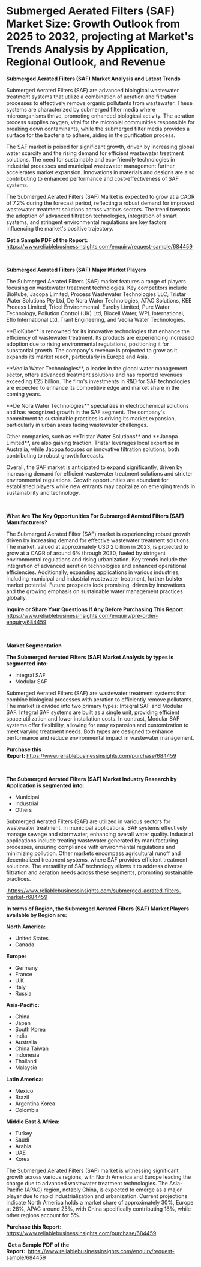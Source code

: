 <p><h1>Submerged Aerated Filters (SAF) Market Size: Growth Outlook from 2025 to 2032, projecting at Market's Trends Analysis by Application, Regional Outlook, and Revenue</h1></p><p><strong>Submerged Aerated Filters (SAF) Market Analysis and Latest Trends</strong></p>
<p><p>Submerged Aerated Filters (SAF) are advanced biological wastewater treatment systems that utilize a combination of aeration and filtration processes to effectively remove organic pollutants from wastewater. These systems are characterized by submerged filter media where microorganisms thrive, promoting enhanced biological activity. The aeration process supplies oxygen, vital for the microbial communities responsible for breaking down contaminants, while the submerged filter media provides a surface for the bacteria to adhere, aiding in the purification process.</p><p>The SAF market is poised for significant growth, driven by increasing global water scarcity and the rising demand for efficient wastewater treatment solutions. The need for sustainable and eco-friendly technologies in industrial processes and municipal wastewater management further accelerates market expansion. Innovations in materials and designs are also contributing to enhanced performance and cost-effectiveness of SAF systems. </p><p>The Submerged Aerated Filters (SAF) Market is expected to grow at a CAGR of 7.2% during the forecast period, reflecting a robust demand for improved wastewater treatment solutions across various sectors. The trend towards the adoption of advanced filtration technologies, integration of smart systems, and stringent environmental regulations are key factors influencing the market's positive trajectory.</p></p>
<p><strong>Get a Sample PDF of the Report:&nbsp;</strong> <a href="https://www.reliablebusinessinsights.com/enquiry/request-sample/684459?utm_campaign=3057&utm_medium=2&utm_source=Github&utm_content=ia&utm_term=12042025&utm_id=submerged-aerated-filters-saf">https://www.reliablebusinessinsights.com/enquiry/request-sample/684459</a></p>
<p>&nbsp;</p>
<p><strong>Submerged Aerated Filters (SAF) Major Market Players</strong></p>
<p><p>The Submerged Aerated Filters (SAF) market features a range of players focusing on wastewater treatment technologies. Key competitors include BioKube, Jacopa Limited, Process Wastewater Technologies LLC, Tristar Water Solutions Pty Ltd, De Nora Water Technologies, ATAC Solutions, KEE Process Limited, Tricel Environmental, Euroby Limited, Pure Water Technology, Pollution Control (UK) Ltd, Biocell Water, WPL International, Eflo International Ltd, Trant Engineering, and Veolia Water Technologies.</p><p>**BioKube** is renowned for its innovative technologies that enhance the efficiency of wastewater treatment. Its products are experiencing increased adoption due to rising environmental regulations, positioning it for substantial growth. The company's revenue is projected to grow as it expands its market reach, particularly in Europe and Asia.</p><p>**Veolia Water Technologies**, a leader in the global water management sector, offers advanced treatment solutions and has reported revenues exceeding €25 billion. The firm's investments in R&D for SAF technologies are expected to enhance its competitive edge and market share in the coming years.</p><p>**De Nora Water Technologies** specializes in electrochemical solutions and has recognized growth in the SAF segment. The company's commitment to sustainable practices is driving its market expansion, particularly in urban areas facing wastewater challenges.</p><p>Other companies, such as **Tristar Water Solutions** and **Jacopa Limited**, are also gaining traction. Tristar leverages local expertise in Australia, while Jacopa focuses on innovative filtration solutions, both contributing to robust growth forecasts.</p><p>Overall, the SAF market is anticipated to expand significantly, driven by increasing demand for efficient wastewater treatment solutions and stricter environmental regulations. Growth opportunities are abundant for established players while new entrants may capitalize on emerging trends in sustainability and technology.</p></p>
<p>&nbsp;</p>
<p><strong>What Are The Key Opportunities For Submerged Aerated Filters (SAF) Manufacturers?</strong></p>
<p><p>The Submerged Aerated Filter (SAF) market is experiencing robust growth driven by increasing demand for effective wastewater treatment solutions. The market, valued at approximately USD 2 billion in 2023, is projected to grow at a CAGR of around 6% through 2030, fueled by stringent environmental regulations and rising urbanization. Key trends include the integration of advanced aeration technologies and enhanced operational efficiencies. Additionally, expanding applications in various industries, including municipal and industrial wastewater treatment, further bolster market potential. Future prospects look promising, driven by innovations and the growing emphasis on sustainable water management practices globally.</p></p>
<p><strong>Inquire or Share Your Questions If Any Before Purchasing This Report:</strong> <a href="https://www.reliablebusinessinsights.com/enquiry/pre-order-enquiry/684459?utm_campaign=3057&utm_medium=2&utm_source=Github&utm_content=ia&utm_term=12042025&utm_id=submerged-aerated-filters-saf">https://www.reliablebusinessinsights.com/enquiry/pre-order-enquiry/684459</a></p>
<p>&nbsp;</p>
<p><strong>Market Segmentation</strong></p>
<p><strong>The Submerged Aerated Filters (SAF) Market Analysis by types is segmented into:</strong></p>
<p><ul><li>Integral SAF</li><li>Modular SAF</li></ul></p>
<p><p>Submerged Aerated Filters (SAF) are wastewater treatment systems that combine biological processes with aeration to efficiently remove pollutants. The market is divided into two primary types: Integral SAF and Modular SAF. Integral SAF systems are built as a single unit, providing efficient space utilization and lower installation costs. In contrast, Modular SAF systems offer flexibility, allowing for easy expansion and customization to meet varying treatment needs. Both types are designed to enhance performance and reduce environmental impact in wastewater management.</p></p>
<p><strong>Purchase this Report:&nbsp;</strong><a href="https://www.reliablebusinessinsights.com/purchase/684459?utm_campaign=3057&utm_medium=2&utm_source=Github&utm_content=ia&utm_term=12042025&utm_id=submerged-aerated-filters-saf">https://www.reliablebusinessinsights.com/purchase/684459</a></p>
<p>&nbsp;</p>
<p><strong>The Submerged Aerated Filters (SAF) Market Industry Research by Application is segmented into:</strong></p>
<p><ul><li>Municipal</li><li>Industrial</li><li>Others</li></ul></p>
<p><p>Submerged Aerated Filters (SAF) are utilized in various sectors for wastewater treatment. In municipal applications, SAF systems effectively manage sewage and stormwater, enhancing overall water quality. Industrial applications include treating wastewater generated by manufacturing processes, ensuring compliance with environmental regulations and minimizing pollution. Other markets encompass agricultural runoff and decentralized treatment systems, where SAF provides efficient treatment solutions. The versatility of SAF technology allows it to address diverse filtration and aeration needs across these segments, promoting sustainable practices.</p></p>
<p><a href="https://www.reliablebusinessinsights.com/submerged-aerated-filters-market-r684459?utm_campaign=3057&utm_medium=2&utm_source=Github&utm_content=ia&utm_term=12042025&utm_id=submerged-aerated-filters-saf">&nbsp;https://www.reliablebusinessinsights.com/submerged-aerated-filters-market-r684459</a></p>
<p><strong>In terms of Region, the Submerged Aerated Filters (SAF) Market Players available by Region are:</strong></p>
<p>
    <p> <strong> North America: </strong>
        <ul>
            <li>United States</li>
            <li>Canada</li>
        </ul>
        </p> 
    <p> <strong> Europe: </strong>
        <ul>
            <li>Germany</li>
            <li>France</li>
            <li>U.K.</li>
            <li>Italy</li>
            <li>Russia</li>
        </ul>
        </p> 
    <p> <strong> Asia-Pacific: </strong>
        <ul>
            <li>China</li>
            <li>Japan</li>
            <li>South Korea</li>
            <li>India</li>
            <li>Australia</li>
            <li>China Taiwan</li>
            <li>Indonesia</li>
            <li>Thailand</li>
            <li>Malaysia</li>
        </ul>
        </p> 
    <p> <strong> Latin America: </strong>
        <ul>
            <li>Mexico</li>
            <li>Brazil</li>
            <li>Argentina Korea</li>
            <li>Colombia</li>
        </ul>
        </p> 
    <p> <strong> Middle East & Africa: </strong>
        <ul>
            <li>Turkey</li>
            <li>Saudi</li>
            <li>Arabia</li>
            <li>UAE</li>
            <li>Korea</li>
        </ul>
    </p>
    </p>
<p><p>The Submerged Aerated Filters (SAF) market is witnessing significant growth across various regions, with North America and Europe leading the charge due to advanced wastewater treatment technologies. The Asia-Pacific (APAC) region, notably China, is expected to emerge as a major player due to rapid industrialization and urbanization. Current projections indicate North America holds a market share of approximately 30%, Europe at 28%, APAC around 25%, with China specifically contributing 18%, while other regions account for 5%.</p></p>
<p><strong>Purchase this Report: </strong><a href="https://www.reliablebusinessinsights.com/purchase/684459?utm_campaign=3057&utm_medium=2&utm_source=Github&utm_content=ia&utm_term=12042025&utm_id=submerged-aerated-filters-saf">https://www.reliablebusinessinsights.com/purchase/684459</a></p>
<p>&nbsp;<strong>Get a Sample PDF of the Report:&nbsp;&nbsp;</strong><a href="https://www.reliablebusinessinsights.com/enquiry/request-sample/684459?utm_campaign=3057&utm_medium=2&utm_source=Github&utm_content=ia&utm_term=12042025&utm_id=submerged-aerated-filters-saf">https://www.reliablebusinessinsights.com/enquiry/request-sample/684459</a></p>
<p><strong></strong></p>
<p><p></p><p></p><p></p></p>